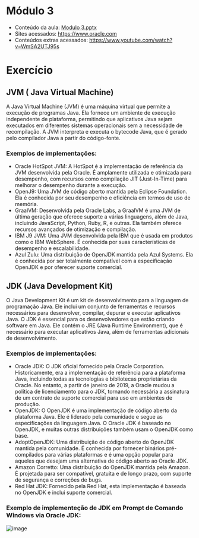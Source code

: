 # Módulo 3

- Conteúdo da aula: [Modulo 3.pptx](https://github.com/michelecodes/backend-modulo-3/files/14135007/Modulo.3.pptx)
- Sites acessados: https://www.oracle.com
- Conteúdos extras acessados: https://www.youtube.com/watch?v=WmSA2UTJ95s

# Exercício

## JVM ( Java Virtual Machine)

A Java Virtual Machine (JVM) é uma máquina virtual que permite a execução de programas Java. Ela fornece um ambiente de execução independente de plataforma, permitindo que aplicativos Java sejam executados em diferentes sistemas operacionais sem a necessidade de recompilação. A JVM interpreta e executa o bytecode Java, que é gerado pelo compilador Java a partir do código-fonte.

### Exemplos de implementações:
- Oracle HotSpot JVM: A HotSpot é a implementação de referência da JVM desenvolvida pela Oracle. É amplamente utilizada e otimizada para desempenho, com recursos como compilação JIT (Just-In-Time) para melhorar o desempenho durante a execução.
- OpenJ9: Uma JVM de código aberto mantida pela Eclipse Foundation. Ela é conhecida por seu desempenho e eficiência em termos de uso de memória.
- GraalVM: Desenvolvida pela Oracle Labs, a GraalVM é uma JVM de última geração que oferece suporte a várias linguagens, além de Java, incluindo JavaScript, Python, Ruby, R, e outras. Ela também oferece recursos avançados de otimização e compilação.
- IBM J9 JVM: Uma JVM desenvolvida pela IBM que é usada em produtos como o IBM WebSphere. É conhecida por suas características de desempenho e escalabilidade.
- Azul Zulu: Uma distribuição de OpenJDK mantida pela Azul Systems. Ela é conhecida por ser totalmente compatível com a especificação OpenJDK e por oferecer suporte comercial.

## JDK (Java Development Kit) 

O Java Development Kit é um kit de desenvolvimento para a linguagem de programação Java. Ele inclui um conjunto de ferramentas e recursos necessários para desenvolver, compilar, depurar e executar aplicativos Java. O JDK é essencial para os desenvolvedores que estão criando software em Java. Ele contém o JRE (Java Runtime Environment), que é necessário para executar aplicativos Java, além de ferramentas adicionais de desenvolvimento.

### Exemplos de implementações:

- Oracle JDK: O JDK oficial fornecido pela Oracle Corporation. Historicamente, era a implementação de referência para a plataforma Java, incluindo todas as tecnologias e bibliotecas proprietárias da Oracle. No entanto, a partir de janeiro de 2019, a Oracle mudou a política de licenciamento para o JDK, tornando necessária a assinatura de um contrato de suporte comercial para uso em ambientes de produção.
- OpenJDK: O OpenJDK é uma implementação de código aberto da plataforma Java. Ele é liderado pela comunidade e segue as especificações da linguagem Java. O Oracle JDK é baseado no OpenJDK, e muitas outras distribuições também usam o OpenJDK como base.
- AdoptOpenJDK: Uma distribuição de código aberto do OpenJDK mantida pela comunidade. É conhecida por fornecer binários pré-compilados para várias plataformas e é uma opção popular para aqueles que desejam uma alternativa de código aberto ao Oracle JDK.
- Amazon Corretto: Uma distribuição do OpenJDK mantida pela Amazon. É projetada para ser compatível, gratuita e de longo prazo, com suporte de segurança e correções de bugs.
- Red Hat JDK: Fornecido pela Red Hat, esta implementação é baseada no OpenJDK e inclui suporte comercial.

### Exemplo de implementeção de JDK em Prompt de Comando Windows via Oracle JDK:

![image](https://github.com/michelecodes/backend-modulo-3/assets/133832334/91e5cc15-ae22-4a83-94dc-e8faf5fd8032)

